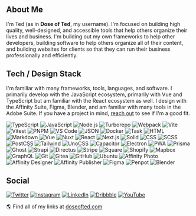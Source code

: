 ## About Me

I'm Ted (as in **Dose of Ted**, my username). I'm focused on building high
quality, well-designed, and accessible tools that help others organize their
lives and business. I'm building out my own frameworks to help other developers,
building software to help others organize all of their content, and building
websites for clients so that they can run their business professionally and
efficiently.

## Tech / Design Stack

I'm familiar with many frameworks, tools, languages, and software. I primarily
develop with the JavaScript ecosystem, primarily with Vue and TypeScript but am
familiar with the React ecosystem as well. I design with the Affinity Suite,
Figma, Blender, and am familiar with many tools in the Adobe Suite. If you have
a project in mind, [reach out](https://doseofted.com/) to see if I'm a good fit.

![TypeScript](https://img.shields.io/badge/TypeScript-3178C6?logo=typescript&logoColor=fff&style=flat)
![JavaScript](https://img.shields.io/badge/JavaScript-F7DF1E?logo=javascript&logoColor=000&style=flat)
![Node.js](https://img.shields.io/badge/Node.js-339933?logo=node.js&logoColor=fff&style=flat)
![Turborepo](https://img.shields.io/badge/Turborepo-EF4444?logo=turborepo&logoColor=fff&style=flat)
![Webpack](https://img.shields.io/badge/Webpack-8DD6F9?logo=webpack&logoColor=000&style=flat)
![Vite](https://img.shields.io/badge/Vite-646CFF?logo=vite&logoColor=fff&style=flat)
![Vitest](https://img.shields.io/badge/Vitest-6E9F18?logo=vitest&logoColor=fff&style=flat)
![PNPM](https://img.shields.io/badge/pnpm-F69220?logo=pnpm&logoColor=fff&style=flat)
![VS Code](https://img.shields.io/badge/VS_Code-007ACC?logo=visualstudiocode&logoColor=fff&style=flat)
![JSON](https://img.shields.io/badge/JSON-000000?logo=json&logoColor=fff&style=flat)
![Docker](https://img.shields.io/badge/Docker-2496ED?logo=docker&logoColor=fff&style=flat)
![Task](https://img.shields.io/badge/Task-29BEB0?logo=task&logoColor=fff&style=flat)
![HTML](https://img.shields.io/badge/HTML-E34F26?logo=html5&logoColor=fff&style=flat)
![Markdown](https://img.shields.io/badge/Markdown-000000?logo=markdown&logoColor=fff&style=flat)
![Vue](https://img.shields.io/badge/Vue-4FC08D?logo=vue.js&logoColor=fff&style=flat)
![Nuxt](https://img.shields.io/badge/Nuxt-00DC82?logo=nuxt.js&logoColor=fff&style=flat)
![React](https://img.shields.io/badge/React-61DAFB?logo=react&logoColor=000&style=flat)
![Next.js](https://img.shields.io/badge/Next.js-000000?logo=next.js&logoColor=fff&style=flat)
![Solid](https://img.shields.io/badge/Solid-2C4F7C?logo=solid&logoColor=fff&style=flat)
![CSS](https://img.shields.io/badge/CSS-1572B6?logo=css3&logoColor=fff&style=flat)
![SCSS](https://img.shields.io/badge/SCSS-CC6699?logo=sass&logoColor=fff&style=flat)
![PostCSS](https://img.shields.io/badge/PostCSS-DD3A0A?logo=postcss&logoColor=fff&style=flat)
![Tailwind](https://img.shields.io/badge/Tailwind-06B6D4?logo=tailwindcss&logoColor=fff&style=flat)
![UnoCSS](https://img.shields.io/badge/UnoCSS-333333?logo=unocss&logoColor=fff&style=flat)
![Capacitor](https://img.shields.io/badge/Capacitor-119EFF?logo=capacitor&logoColor=fff&style=flat)
![Electron](https://img.shields.io/badge/Electron-47848F?logo=electron&logoColor=fff&style=flat)
![PWA](https://img.shields.io/badge/PWA-5A0FC8?logo=pwa&logoColor=fff&style=flat)
![Prisma](https://img.shields.io/badge/Prisma-2D3748?logo=prisma&logoColor=fff&style=flat)
![Ghost](https://img.shields.io/badge/Ghost-15171A?logo=ghost&logoColor=fff&style=flat)
![Strapi](https://img.shields.io/badge/Strapi-2F2E8B?logo=strapi&logoColor=fff&style=flat)
![Directus](https://img.shields.io/badge/Directus-263238?logo=directus&logoColor=fff&style=flat)
![Stripe](https://img.shields.io/badge/Stripe-008CDD?logo=stripe&logoColor=fff&style=flat)
![Square](https://img.shields.io/badge/Square-3E4348?logo=square&logoColor=fff&style=flat)
![Shopify](https://img.shields.io/badge/Shopify-7AB55C?logo=shopify&logoColor=fff&style=flat)
![Mapbox](https://img.shields.io/badge/Mapbox-000000?logo=mapbox&logoColor=fff&style=flat)
![GraphQL](https://img.shields.io/badge/GraphQL-E10098?logo=graphql&logoColor=fff&style=flat)
![Git](https://img.shields.io/badge/Git-F05032?logo=git&logoColor=fff&style=flat)
![Gitea](https://img.shields.io/badge/Gitea-609926?logo=gitea&logoColor=fff&style=flat)
![GitHub](https://img.shields.io/badge/GitHub-181717?logo=github&logoColor=fff&style=flat)
![Ubuntu](https://img.shields.io/badge/Ubuntu-E95420?logo=ubuntu&logoColor=fff&style=flat)
![Affinity Photo](https://img.shields.io/badge/Affinity_Photo-7E4DD2?logo=affinityphoto&logoColor=fff&style=flat)
![Affinity Designer](https://img.shields.io/badge/Affinity_Designer-1B72BE?logo=affinitydesigner&logoColor=fff&style=flat)
![Affinity Publisher](https://img.shields.io/badge/Affinity_Publisher-C9284D?logo=affinitypublisher&logoColor=fff&style=flat)
![Figma](https://img.shields.io/badge/Figma-F24E1E?logo=figma&logoColor=fff&style=flat)
![Penpot](https://img.shields.io/badge/Penpot-000000?logo=penpot&logoColor=fff&style=flat)
![Blender](https://img.shields.io/badge/Blender-F5792A?logo=blender&logoColor=fff&style=flat)

## Social

[![Twitter](https://img.shields.io/badge/Twitter-1DA1F2?logo=twitter&logoColor=fff&style=flat)](https://twitter.com/doseofted)
[![Instagram](https://img.shields.io/badge/Instagram-E4405F?logo=dribbble&logoColor=fff&style=flat)](https://www.instagram.com/doseofted/)
[![LinkedIn](https://img.shields.io/badge/LinkedIn-0A66C2?logo=linkedin&logoColor=fff&style=flat)](https://www.linkedin.com/in/doseofted/)
[![Dribbble](https://img.shields.io/badge/Dribbble-EA4C89?logo=dribbble&logoColor=fff&style=flat)](https://dribbble.com/doseofted)
[![YouTube](https://img.shields.io/badge/YouTube-FF0000?logo=youtube&logoColor=fff&style=flat)](https://www.youtube.com/@doseofted)

🌎 Find all of my links at [doseofted.com](https://doseofted.com/)
